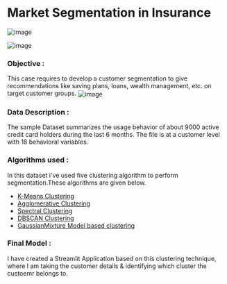 # Market Segmentation in Insurance
![image](https://github.com/aticem/2.end-to-end-customer-segmentation-ML/assets/65057931/0f490479-d878-4399-b49d-c0c1f24d37c4)

![image](https://github.com/aticem/2.end-to-end-customer-segmentation-ML/assets/65057931/b591ae4e-88fc-48f5-8d0e-3ec0efa69909)


### Objective  :
This case requires to develop a customer segmentation to give recommendations like saving plans, loans, wealth management, etc. on target customer groups.
<img align="center" src="https://user-images.githubusercontent.com/34673684/137431219-a5d99ac4-ce63-4435-8a49-4e19b09d0a07.png" alt="image">
### Data Description : 
The sample Dataset summarizes the usage behavior of about 9000 active credit card holders during the last 6 months. The file is at a customer level with 18 behavioral variables.

### Algorithms used :  
In this dataset i've used five clustering algorithm to perform segmentation.These algorithms are given below.
- [K-Means Clustering](https://en.wikipedia.org/wiki/K-means_clustering)
- [Agglomerative Clustering](https://scikit-learn.org/stable/modules/generated/sklearn.cluster.AgglomerativeClustering.html)
- [Spectral Clustering](https://scikit-learn.org/stable/modules/generated/sklearn.cluster.SpectralClustering.html)
- [DBSCAN Clustering](https://scikit-learn.org/stable/modules/generated/sklearn.cluster.DBSCAN.html)
- [GaussianMixture Model based clustering](https://en.wikipedia.org/wiki/Mixture_model)
### Final Model  :
I have created a Streamlit Application based on this clustering technique, where I am taking the customer details & identifying which cluster the custoemr belongs to.
